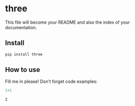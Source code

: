 # three

<!-- WARNING: THIS FILE WAS AUTOGENERATED! DO NOT EDIT! -->

This file will become your README and also the index of your
documentation.

## Install

``` sh
pip install three
```

## How to use

Fill me in please! Don’t forget code examples:

``` python
1+1
```

    2
